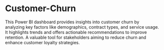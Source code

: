 # Customer-Churn
This Power BI dashboard provides insights into customer churn by analyzing key factors like demographics, contract types, and service usage. It highlights trends and offers actionable recommendations to improve retention. A valuable tool for stakeholders aiming to reduce churn and enhance customer loyalty strategies.
